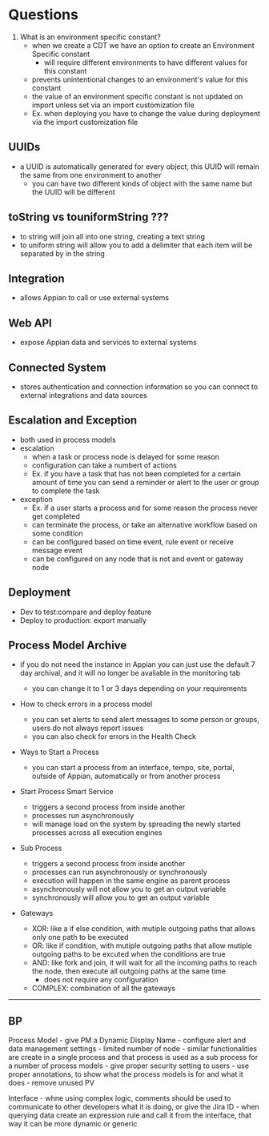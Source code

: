 # Questions
1. What is an environment specific constant?
    - when we create a CDT we have an option to create an Environment Specific constant
        - will require different environments to have different values for this constant
    - prevents unintentional changes to an environment's value for this constant
    - the value of an environment specific constant is not updated on import unless set via an import customization file
    - Ex. when deploying you have to change the value during deployment via the import customization file

## UUIDs
- a UUID is automatically generated for every object, this UUID will remain the same from one environment to another
    - you can have two different kinds of object with the same name but the UUID will be different

## toString vs touniformString ???
- to string will join all into one string, creating a text string
- to uniform string will allow you to add a delimiter that each item will be separated by in the string

## Integration
- allows Appian to call or use external systems
## Web API
- expose Appian data and services to external systems
## Connected System
- stores authentication and connection information so you can connect to external integrations and data sources

## Escalation and Exception
- both used in process models
- escalation
    - when a task or process node is delayed for some reason
    - configuration can take a numbert of actions
    - Ex. if you have a task that has not been completed for a certain amount of time you can send a reminder or alert to the user or group to complete the task
- exception
    - Ex. if a user starts a process and for some reason the process never get completed
    - can terminate the process, or take an alternative workflow based on some condition
    - can be configured based on time event, rule event or receive message event
    - can be configured on any node that is not and event or gateway node


## Deployment
- Dev to test:compare and deploy feature
- Deploy to production: export manually

## Process Model Archive
- if you do not need the instance in Appian you can just use the default 7 day archival, and it will no longer be avaliable in the monitoring tab
    - you can change it to 1 or 3 days depending on your requirements

- How to check errors in a process model
    - you can set alerts to send alert messages to some person or groups, users do not always report issues
    - you can also check for errors in the Health Check

- Ways to Start a Process
    - you can start a process from an interface, tempo, site, portal, outside of Appian, automatically or from another process
- Start Process Smart Service
    - triggers a second process from inside another
    - processes run asynchronously
    - will manage load on the system by spreading the newly started processes across all execution engines
- Sub Process
    - triggers a second process from inside another
    - processes can run asynchronously or synchronously
    - execution will happen in the same engine as parent process
    - asynchronously will not allow you to get an output variable
    - synchronously will allow you to get an output variable
- Gateways
    - XOR: like a if else condition, with mutiple outgoing paths that allows only one path to be executed
    - OR: like if condition, with mutiple outgoing paths that allow mutiple outgoing paths to be excuted when the conditions are true
    - AND: like fork and join, it will wait for all the incoming paths to reach the node, then execute all outgoing paths at the same time
        - does not require any configuration
    - COMPLEX: combination of all the gateways


---
## BP
Process Model
    - give PM a Dynamic Display Name
    - configure alert and data management settings
    - limited number of node
    - similar functionalities are create in a single process and that process is used as a sub process for a number of process models
    - give proper security setting to users
    - use proper annotations, to show what the process models is for and what it does
    - remove unused PV

Interface
    - whne using complex logic, comments should be used to communicate to other developers what it is doing, or give the Jira ID
    - when querying data create an expression rule and call it from the interface, that way it can be more dynamic or generic 